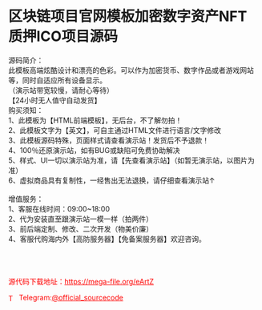 # 区块链项目官网模板加密数字资产NFT质押ICO项目源码

源码简介：<br>此模板高端炫酷设计和漂亮的色彩。可以作为加密货币、数字作品或者游戏网站等，同时自适应所有设备显示。<br>（演示站带宽较慢，请耐心等待）<br>【24小时无人值守自动发货】 <br>购买须知：<br>1、此模板为【HTML前端模板】，无后台，不了解勿拍！<br>2、此模板文字为【英文】，可自主通过HTML文件进行语言/文字修改<br>3、此模板源码特殊，页面样式请查看演示站！发货后不予退款！<br>4、100％还原演示站，如有BUG或缺陷可免费协助解决<br>5、样式、UI一切以演示站为准，请【先查看演示站】（如暂无演示站，以图片为准）<br>6、虚拟商品具有复制性，一经售出无法退换，请仔细查看演示站↑<br><br>增值服务：<br>1、客服在线时间：09:00~18:00<br>2、代为安装直至跟演示站一模一样（拍两件）<br>3、前后端定制、修改、二次开发（物美价廉）<br>4、客服代购海内外【高防服务器】【免备案服务器】欢迎咨询。<br><br><br><br>


<p style="color: red;">源代码下载地址：<a href="https://mega-file.org/eArtZ" style="color: red;">https://mega-file.org/eArtZ</a></p><p style="color: red;"><img src="https://cdn-icons-png.flaticon.com/512/2111/2111646.png" alt="Telegram Icon" style="width: 16px; vertical-align: middle; margin-right: 5px;">Telegram:<a href="https://t.me/official_sourcecode" style="color: red;">@official_sourcecode</a></p>